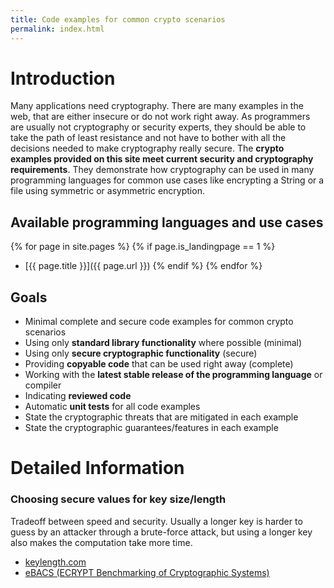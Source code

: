 ```yaml
---
title: Code examples for common crypto scenarios
permalink: index.html
---
```


# Introduction

Many applications need cryptography. There are many examples in the web, that are either insecure or do not work right away.
As programmers are usually not cryptography or security experts, they should be able to take the path of least resistance and not have to bother with all the decisions needed to make cryptography really secure.
The **crypto examples provided on this site meet current security and cryptography requirements**.
They demonstrate how cryptography can be used in many programming languages for common use cases like encrypting a String or a file using symmetric or asymmetric encryption.

## Available programming languages and use cases

{% for page in site.pages %}
{% if page.is_landingpage == 1 %}
- [{{ page.title }}]({{ page.url }})
{% endif %}
{% endfor %}

## Goals

- Minimal complete and secure code examples for common crypto scenarios
- Using only **standard library functionality** where possible (minimal)
- Using only **secure cryptographic functionality** (secure)
- Providing **copyable code** that can be used right away (complete)
- Working with the **latest stable release of the programming language** or compiler
- Indicating **reviewed code**
- Automatic **unit tests** for all code examples
- State the cryptographic threats that are mitigated in each example
- State the cryptographic guarantees/features in each example

# Detailed Information

### Choosing secure values for key size/length

Tradeoff between speed and security. Usually a longer key is harder to guess by an attacker through a brute-force attack, but using a longer key also makes the computation take more time.

- [keylength.com](https://www.keylength.com/en/compare/)
- [eBACS (ECRYPT Benchmarking of Cryptographic Systems)](https://bench.cr.yp.to/)
